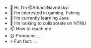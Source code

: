 - 👋 Hi, I’m @ArkadiiNavrotskyi
- 👀 I’m interested in gaming, fishing 
- 🌱 I’m currently learning Java
- 💞️ I’m looking to collaborate on NTNU
- 📫 How to reach me 
- 😄 Pronouns: ...
- ⚡ Fun fact: ...

<!---
ArkadiiNavrotskyi/ArkadiiNavrotskyi is a ✨ special ✨ repository because its `README.md` (this file) appears on your GitHub profile.
You can click the Preview link to take a look at your changes.
--->
